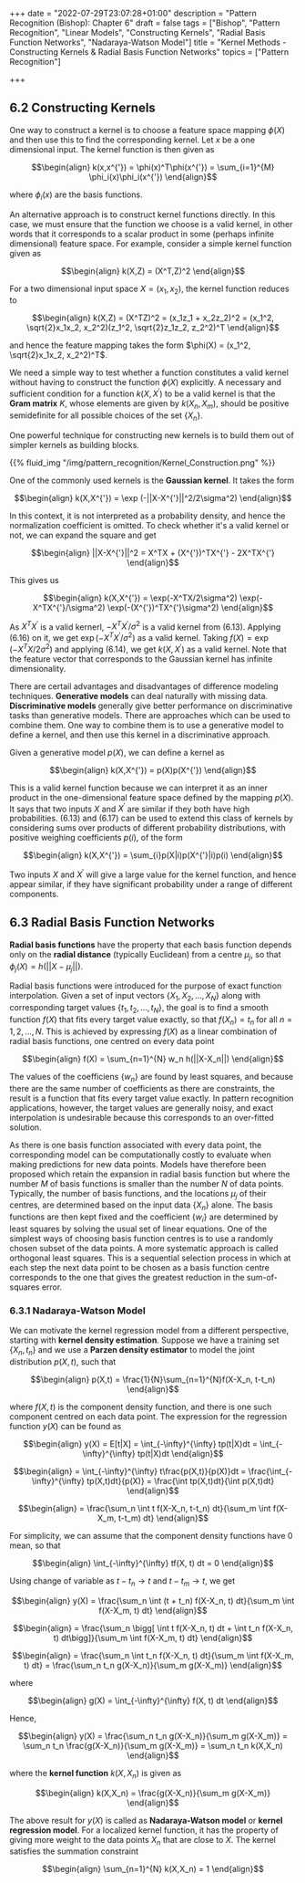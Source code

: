 +++
date = "2022-07-29T23:07:28+01:00"
description = "Pattern Recognition (Bishop): Chapter 6"
draft = false
tags = ["Bishop", "Pattern Recognition", "Linear Models", "Constructing Kernels", "Radial Basis Function Networks", "Nadaraya-Watson Model"]
title = "Kernel Methods - Constructing Kernels & Radial Basis Function Networks"
topics = ["Pattern Recognition"]

+++

## 6.2 Constructing Kernels

One way to construct a kernel is to choose a feature space mapping $\phi(X)$ and then use this to find the corresponding kernel. Let $x$ be a one dimensional input. The kernel function is then given as

$$\begin{align}
k(x,x^{'}) = \phi(x)^T\phi(x^{'}) = \sum_{i=1}^{M} \phi_i(x)\phi_i(x^{'})
\end{align}$$

where $\phi_i(x)$ are the basis functions.

An alternative approach is to construct kernel functions directly. In this case, we must ensure that the function we choose is a valid kernel, in other words that it corresponds to a scalar product in some (perhaps infinite dimensional) feature space. For example, consider a simple kernel function given as

$$\begin{align}
k(X,Z) = (X^T,Z)^2
\end{align}$$

For a two dimensional input space $X=(x_1,x_2)$, the kernel function reduces to

$$\begin{align}
k(X,Z) = (X^TZ)^2 = (x_1z_1 + x_2z_2)^2 = (x_1^2, \sqrt{2}x_1x_2, x_2^2)(z_1^2, \sqrt{2}z_1z_2, z_2^2)^T
\end{align}$$

and hence the feature mapping takes the form $\phi(X) = (x_1^2, \sqrt{2}x_1x_2, x_2^2)^T$. 

We need a simple way to test whether a function constitutes a valid kernel without having to construct the function $\phi(X)$ explicitly. A necessary and sufficient condition for a function $k(X,X^{'})$ to be a valid kernel is that the <b>Gram matrix</b> $K$, whose elements are given by $k(X_n,X_m)$, should be positive semidefinite for all possible choices of the set $\{X_n\}$.

One powerful technique for constructing new kernels is to build them out of simpler kernels as building blocks.

{{% fluid_img "/img/pattern_recognition/Kernel_Construction.png" %}}

One of the commonly used kernels is the <b>Gaussian kernel</b>. It takes the form

$$\begin{align}
k(X,X^{'}) = \exp (-||X-X^{'}||^2/2\sigma^2)
\end{align}$$

In this context, it is not interpreted as a probability density, and hence the normalization coefficient is omitted. To check whether it's a valid kernel or not, we can expand the square and get

$$\begin{align}
||X-X^{'}||^2 = X^TX + (X^{'})^TX^{'} - 2X^TX^{'}
\end{align}$$

This gives us

$$\begin{align}
k(X,X^{'}) = \exp(-X^TX/2\sigma^2) \exp(-X^TX^{'}/\sigma^2) \exp(-(X^{'})^TX^{'}\sigma^2)
\end{align}$$

As $X^TX^{'}$ is a valid kernerl, $-X^TX^{'}/\sigma^2$ is a valid kernel from (6.13). Applying (6.16) on it, we get $\exp(-X^TX^{'}/\sigma^2)$ as a valid kernel. Taking $f(X) = \exp(-X^TX/2\sigma^2)$ and applying (6.14), we get $k(X,X^{'})$ as a valid kernel. Note that the feature vector that corresponds to the Gaussian kernel has infinite dimensionality.

There are certail advantages and disadvantages of difference modeling techniques. <b>Generative models</b> can deal naturally with missing data. <b>Discriminative models</b> generally give better performance on discriminative tasks than generative models. There are approaches which can be used to combine them. One way to combine them is to use a generative model to define a kernel, and then use this kernel in a discriminative approach.

Given a generative model $p(X)$, we can define a kernel as

$$\begin{align}
k(X,X^{'}) = p(X)p(X^{'})
\end{align}$$

This is a valid kernel function because we can interpret it as an inner product in the one-dimensional feature space defined by the mapping $p(X)$. It says that two inputs $X$ and $X^{'}$ are similar if they both have high probabilities. (6.13) and (6.17) can be used to extend this class of kernels by considering sums over products of different probability distributions, with positive weighing coefficients $p(i)$, of the form

$$\begin{align}
k(X,X^{'}) = \sum_{i}p(X|i)p(X^{'}|i)p(i)
\end{align}$$

Two inputs $X$ and $X^{'}$ will give a large value for the kernel function, and hence appear similar, if they have significant probability under a range of different components.

## 6.3 Radial Basis Function Networks

<b>Radial basis functions</b> have the property that each basis function depends only on the <b>radial distance</b> (typically Euclidean) from a centre $\mu_j$, so that $\phi_j(X) = h(||X-\mu_j||)$. 

Radial basis functions were introduced for the purpose of exact function interpolation. Given a set of input vectors $\{X_1, X_2, ..., X_N\}$ along with corresponding target values $\{t_1, t_2, ..., t_N\}$,
the goal is to find a smooth function $f(X)$ that fits every target value exactly, so that $f(X_n) = t_n$ for all $n=1,2,...,N$. This is achieved by expressing $f(X)$ as a linear combination of radial basis functions, one centred on every data point

$$\begin{align}
f(X) = \sum_{n=1}^{N} w_n h(||X-X_n||)
\end{align}$$

The values of the coefficiens $\{w_n\}$ are found by least squares, and because there are the same number of coefficients as there are constraints, the result is a function that fits every target value exactly. In pattern recognition applications, however, the target values are generally noisy, and exact interpolation is undesirable because this corresponds to an over-fitted solution.

As there is one basis function associated with every data point, the corresponding model can be computationally costly to evaluate when making predictions for new data points. Models have therefore been proposed which retain the expansion in radial basis function but where the number $M$ of basis functions is smaller than the number $N$ of data points. Typically, the number of basis functions, and the locations $\mu_j$ of their centres, are determined based on the input data $\{X_n\}$ alone. The basis functions are then kept fixed and the coefficient $\{w_i\}$ are determined by least squares by solving the usual set of linear equations. One of the simplest ways of choosing basis function centres is to use a randomly chosen subset of the data points. A more systematic approach is called orthogonal
least squares. This is a sequential selection process in which at each step the next data point to be chosen as a basis function centre corresponds to the one that gives the greatest reduction in the sum-of-squares error.

### 6.3.1 Nadaraya-Watson Model

We can motivate the kernel regression model from a different perspective, starting with <b>kernel density estimation</b>. Suppose we have a training set $\{X_n,t_n\}$ and we use a <b>Parzen density estimator</b> to model the joint distribution $p(X,t)$, such that

$$\begin{align}
p(X,t) = \frac{1}{N}\sum_{n=1}^{N}f(X-X_n, t-t_n)
\end{align}$$

where $f(X,t)$ is the component density function, and there is one such component centred on each data point. The expression for the regression function $y(X)$ can be found as

$$\begin{align}
y(X) = E[t|X] = \int_{-\infty}^{\infty} tp(t|X)dt = \int_{-\infty}^{\infty} tp(t|X)dt
\end{align}$$

$$\begin{align}
= \int_{-\infty}^{\infty} t\frac{p(X,t)}{p(X)}dt = \frac{\int_{-\infty}^{\infty} tp(X,t)dt}{p(X)} = \frac{\int tp(X,t)dt}{\int p(X,t)dt}
\end{align}$$

$$\begin{align}
= \frac{\sum_n \int t f(X-X_n, t-t_n) dt}{\sum_m \int f(X-X_m, t-t_m) dt}
\end{align}$$

For simplicity, we can assume that the component density functions have $0$ mean, so that

$$\begin{align}
\int_{-\infty}^{\infty} tf(X, t) dt = 0
\end{align}$$

Using change of variable as $t-t_n \to t$ and $t-t_m \to t$, we get 

$$\begin{align}
y(X) = \frac{\sum_n \int (t + t_n) f(X-X_n, t) dt}{\sum_m \int f(X-X_m, t) dt}
\end{align}$$

$$\begin{align}
=  \frac{\sum_n \bigg[ \int t f(X-X_n, t) dt + \int t_n f(X-X_n, t) dt\bigg]}{\sum_m \int f(X-X_m, t) dt}
\end{align}$$

$$\begin{align}
=  \frac{\sum_n \int t_n f(X-X_n, t) dt}{\sum_m \int f(X-X_m, t) dt} =  \frac{\sum_n t_n g(X-X_n)}{\sum_m g(X-X_m)}
\end{align}$$

where

$$\begin{align}
g(X) = \int_{-\infty}^{\infty} f(X, t) dt
\end{align}$$

Hence,

$$\begin{align}
y(X) = \frac{\sum_n t_n g(X-X_n)}{\sum_m g(X-X_m)} = \sum_n t_n \frac{g(X-X_n)}{\sum_m g(X-X_m)} = \sum_n t_n k(X,X_n)
\end{align}$$

where the <b>kernel function</b> $k(X,X_n)$ is given as

$$\begin{align}
k(X,X_n) = \frac{g(X-X_n)}{\sum_m g(X-X_m)}
\end{align}$$

The above result for $y(X)$ is called as <b>Nadaraya-Watson model</b> or <b>kernel regression model</b>. For a localized kernel function, it has the property of giving more weight to the data points $X_n$ that are close to $X$. The kernel satisfies the summation constraint

$$\begin{align}
\sum_{n=1}^{N} k(X,X_n) = 1
\end{align}$$